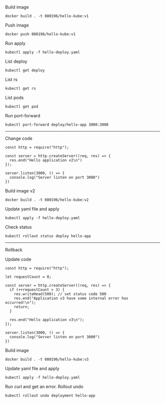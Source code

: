 Build image

```
docker build . -t 080196/hello-kube:v1
```

Push image

```
docker push 080196/hello-kube:v1
```

Run apply

```
kubectl apply -f hello-deploy.yaml
```

List deploy

```
kubectl get deploy
```

List rs

```
kubectl get rs
```

List pods

```
kubectl get pod
```

Run port-forward

```
kubectl port-forward deploy/hello-app 3000:3000
```

---
Change code

```
const http = require("http");

const server = http.createServer((req, res) => {
  res.end("Hello application v2\n")
});

server.listen(3000, () => {
  console.log("Server listen on port 3000")
})

```

Build image v2

```
docker build . -t 080196/hello-kube:v2
```

Update yaml file and apply

```
kubectl apply -f hello-deploy.yaml
```

Check status

```
kubectl rollout status deploy hello-app
```

---
Rollback

Update code

```
const http = require("http");

let requestCount = 0;

const server = http.createServer((req, res) => {
  if (++requestCount > 3) {
    res.writeHead(500); // set status code 500
    res.end("Application v3 have some internal error has occurred!\n");
    return;
  }

  res.end("Hello application v3\n");
});

server.listen(3000, () => {
  console.log("Server listen on port 3000")
})
```

Build image

```
docker build . -t 080196/hello-kube:v3
```

Update yaml file and apply

```
kubectl apply -f hello-deploy.yaml
```

Run curl and get an error. Rollout undo

```
kubectl rollout undo deployment hello-app
```